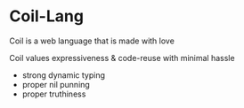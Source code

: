 # Coil-Lang

Coil is a web language that is made with love

Coil values expressiveness & code-reuse with minimal hassle

- strong dynamic typing
- proper nil punning
- proper truthiness
